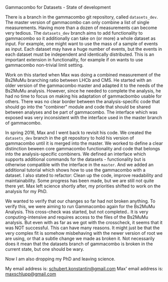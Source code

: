 Gammacombo for Datasets - State of development

There is a branch in the gammacombo git repository, called `datasets_dev`. The master version of gammacombo can only combine a list of single measurements. Having more than a dozen of measurements can become very tedious.
The `datasets_dev` branch aims to add functionality to gammacombo so it additionally can take on (or more) a whole dataset as input. For example, one might want to use the mass of a sample of events as input. Each dataset may have a huge number of events, but the events in each dataset must be independent and identically distributed. This is an important extension in functionality, for example if on wants to use gammacombo non-trivial limit setting.



Work on this started when Max was doing a combined measurement of the Bs2MuMu branching ratio between LHCb and CMS. He started with an older version of the gammacombo master and adapted it to the needs of the Bs2MuMu analysis. However, since he needed to complete the analysis, he had no time to focus on making his adaptation of gammacbombo usable for others. There was no clear border between the analysis-specific code that should go into the "combiner" module and code that should be shared between analyses and be part of gammacombo. The interface which was exposed was very inconsistent with the interface used in the master branch of gammacombo. 

In spring 2016, Max and I went back to revisit his code. We created the `datasets_dev` branch in the git repository to hold his version of gammacombo until it is merged into the master. We worked to define a clear distinction beween core gammacombo functionality and code that belongs into the analysis-specific combiners. We defined an interface which supports additional commands for the datasets - functionality but is otherwise compatible with the interface in the `master`. And we added an additional tutorial which shows how to use the gammacombo with a dataset. I also stated to refactor: Clean up the code, improve readability and maintainability. Some progress has been made, but we are still not quite there yet. Max left science shortly after, my priorities shifted to work on the analysis for my PhD.

We wanted to verify that our changes so far had not broken anything. To verify this, we were aiming to run Gammacombo again for the Bs2MuMu Analysis. This cross-check was started, but not completed.. It is very conputing-intensive and requires access to the files of the Bs2MuMu analysis. But even with as far as we got with the crosscheck, it seems that it was NOT successful. This can have many reasons. It might just be that the very complex fit is somehow misbehaving with the newer version of root we are using, or that a subtle change we made as broken it. Not necessarily does it mean that the datasets branch of gammacombo is broken in the current state, but one should be wary.

Now I am also dropping my PhD and leaving science. 

My email address is: schubert.konstantin@gmail.com
Max' email address is: maxschlupp@gmail.com
